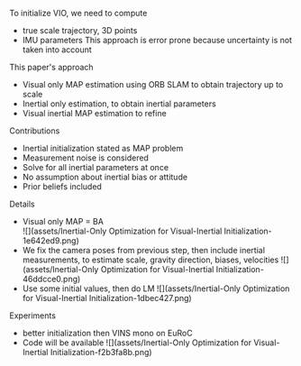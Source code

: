 To initialize VIO, we need to compute
- true scale trajectory, 3D points
- IMU parameters
This approach is error prone because uncertainty is not taken into account

This paper's approach
- Visual only MAP estimation using ORB SLAM to obtain trajectory up to scale
- Inertial only estimation, to obtain inertial parameters
- Visual inertial MAP estimation to refine

Contributions
- Inertial initialization stated as MAP problem
- Measurement noise is considered
- Solve for all inertial parameters at once
- No assumption about inertial bias or attitude
- Prior beliefs included

Details
- Visual only MAP = BA  
![](assets/Inertial-Only Optimization for Visual-Inertial Initialization-1e642ed9.png)
- We fix the camera poses from previous step, then include inertial measurements, to estimate scale, gravity direction, biases, velocities
![](assets/Inertial-Only Optimization for Visual-Inertial Initialization-46ddcce0.png)
- Use some initial values, then do LM
![](assets/Inertial-Only Optimization for Visual-Inertial Initialization-1dbec427.png)

Experiments
- better initialization then VINS mono on EuRoC
- Code will be available
![](assets/Inertial-Only Optimization for Visual-Inertial Initialization-f2b3fa8b.png)
